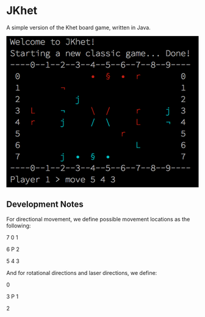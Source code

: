 # JKhet
A simple version of the Khet board game, written in Java.

![JKhet CLI](/resources/cli_demo.png?raw=true "JKhet CLI")

Development Notes
--
For directional movement, we define possible movement locations as the following:

7 0 1

6 P 2

5 4 3

And for rotational directions and laser directions, we define:

  0

3 P 1

  2
